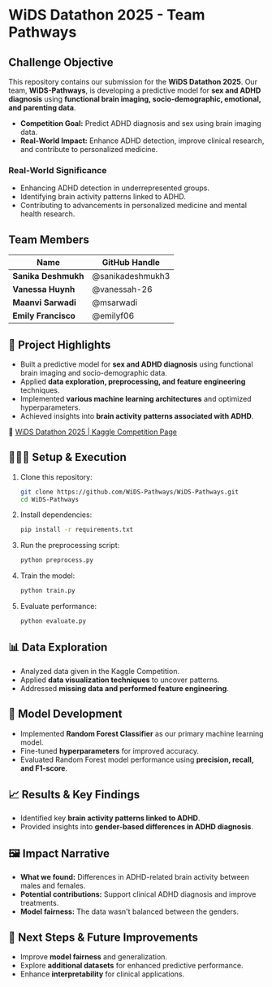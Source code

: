 # WiDS Datathon 2025 - Team Pathways

## Challenge Objective
This repository contains our submission for the **WiDS Datathon 2025**. Our team, **WiDS-Pathways**, is developing a predictive model for **sex and ADHD diagnosis** using **functional brain imaging, socio-demographic, emotional, and parenting data**.
- **Competition Goal:** Predict ADHD diagnosis and sex using brain imaging data.
- **Real-World Impact:** Enhance ADHD detection, improve clinical research, and contribute to personalized medicine.

### Real-World Significance
- Enhancing ADHD detection in underrepresented groups.
- Identifying brain activity patterns linked to ADHD.
- Contributing to advancements in personalized medicine and mental health research.

## Team Members

| Name | GitHub Handle |
| ----- | ----- |
| **Sanika Deshmukh** | @sanikadeshmukh3 |
| **Vanessa Huynh** | @vanessah-26 |
| **Maanvi Sarwadi** | @msarwadi |
| **Emily Francisco** | @emilyf06 |

## 🎯 Project Highlights

- Built a predictive model for **sex and ADHD diagnosis** using functional brain imaging and socio-demographic data.
- Applied **data exploration, preprocessing, and feature engineering** techniques.
- Implemented **various machine learning architectures** and optimized hyperparameters.
- Achieved insights into **brain activity patterns associated with ADHD**.

🔗 [WiDS Datathon 2025 | Kaggle Competition Page](https://www.kaggle.com/competitions/widsdatathon2025/overview)

## 👩🏽‍💻 Setup & Execution

1. Clone this repository:  
   ```bash
   git clone https://github.com/WiDS-Pathways/WiDS-Pathways.git
   cd WiDS-Pathways
   ```
2. Install dependencies:  
   ```bash
   pip install -r requirements.txt
   ```
3. Run the preprocessing script:
   ```bash
   python preprocess.py
   ```
4. Train the model:
   ```bash
   python train.py
   ```
5. Evaluate performance:
   ```bash
   python evaluate.py
   ```

## 📊 Data Exploration

- Analyzed data given in the Kaggle Competition.
- Applied **data visualization techniques** to uncover patterns.
- Addressed **missing data and performed feature engineering**.

## 🧠 Model Development

- Implemented **Random Forest Classifier** as our primary machine learning model.
- Fine-tuned **hyperparameters** for improved accuracy.
- Evaluated Random Forest model performance using **precision, recall, and F1-score**.

## 📈 Results & Key Findings

- Identified key **brain activity patterns linked to ADHD**.
- Provided insights into **gender-based differences in ADHD diagnosis**.

## 🖼️ Impact Narrative

- **What we found:** Differences in ADHD-related brain activity between males and females.
- **Potential contributions:** Support clinical ADHD diagnosis and improve treatments.
- **Model fairness:** The data wasn't balanced between the genders.

## 🚀 Next Steps & Future Improvements

- Improve **model fairness** and generalization.
- Explore **additional datasets** for enhanced predictive performance.
- Enhance **interpretability** for clinical applications.
